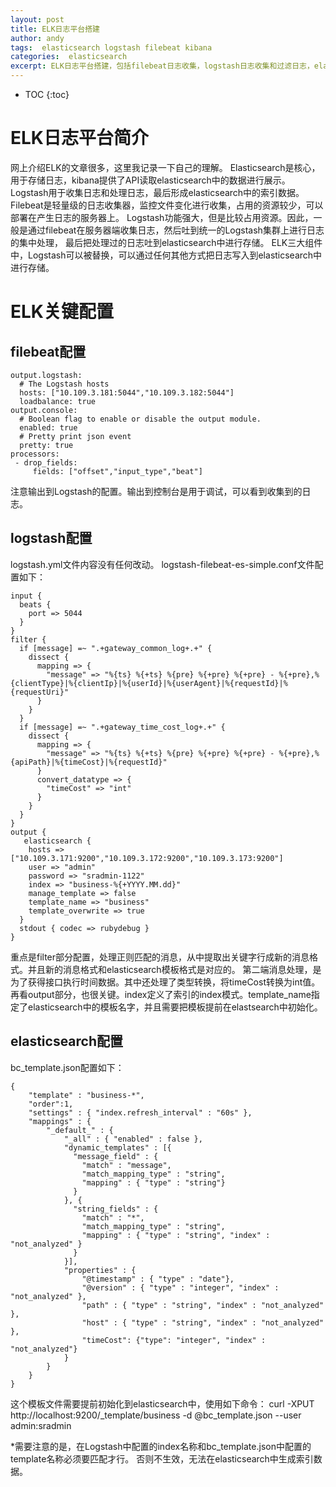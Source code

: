 ```yaml
---
layout: post
title: ELK日志平台搭建
author: andy
tags:  elasticsearch logstash filebeat kibana
categories:  elasticsearch
excerpt: ELK日志平台搭建，包括filebeat日志收集，logstash日志收集和过滤日志，elasticsearch存储，kibana展示
---
```


* TOC
{:toc}

# ELK日志平台简介
网上介绍ELK的文章很多，这里我记录一下自己的理解。
Elasticsearch是核心，用于存储日志，kibana提供了API读取elasticsearch中的数据进行展示。
Logstash用于收集日志和处理日志，最后形成elasticsearch中的索引数据。
Filebeat是轻量级的日志收集器，监控文件变化进行收集，占用的资源较少，可以部署在产生日志的服务器上。
Logstash功能强大，但是比较占用资源。因此，一般是通过filebeat在服务器端收集日志，然后吐到统一的Logstash集群上进行日志的集中处理，
最后把处理过的日志吐到elasticsearch中进行存储。
ELK三大组件中，Logstash可以被替换，可以通过任何其他方式把日志写入到elasticsearch中进行存储。

# ELK关键配置

## filebeat配置
	output.logstash:
	  # The Logstash hosts
	  hosts: ["10.109.3.181:5044","10.109.3.182:5044"]
	  loadbalance: true
	output.console:
	  # Boolean flag to enable or disable the output module.
	  enabled: true
	  # Pretty print json event
	  pretty: true
	processors:
	 - drop_fields:
	     fields: ["offset","input_type","beat"]

注意输出到Logstash的配置。输出到控制台是用于调试，可以看到收集到的日志。

## logstash配置
logstash.yml文件内容没有任何改动。
logstash-filebeat-es-simple.conf文件配置如下：

	input {
	  beats {
	    port => 5044
	  }
	}
	filter {
	  if [message] =~ ".+gateway_common_log+.+" {
	    dissect {
	      mapping => {
	        "message" => "%{ts} %{+ts} %{pre} %{+pre} %{+pre} - %{+pre},%{clientType}|%{clientIp}|%{userId}|%{userAgent}|%{requestId}|%{requestUri}"
	      }
	    }
	  }
	  if [message] =~ ".+gateway_time_cost_log+.+" {
	    dissect {
	      mapping => {
	        "message" => "%{ts} %{+ts} %{pre} %{+pre} %{+pre} - %{+pre},%{apiPath}|%{timeCost}|%{requestId}"
	      }
	      convert_datatype => {
	        "timeCost" => "int"
	      }
	    }
	  }
	}
	output {
	   elasticsearch {
	    hosts => ["10.109.3.171:9200","10.109.3.172:9200","10.109.3.173:9200"]
	    user => "admin"
	    password => "sradmin-1122"
	    index => "business-%{+YYYY.MM.dd}"
	    manage_template => false
	    template_name => "business"
	    template_overwrite => true
	  }
	  stdout { codec => rubydebug }
	}

重点是filter部分配置，处理正则匹配的消息，从中提取出关键字行成新的消息格式。并且新的消息格式和elasticsearch模板格式是对应的。
第二端消息处理，是为了获得接口执行时间数据。其中还处理了类型转换，将timeCost转换为int值。
再看output部分，也很关键。index定义了索引的index模式。template_name指定了elasticsearch中的模板名字，并且需要把模板提前在elastsearch中初始化。

## elasticsearch配置
bc_template.json配置如下：

	{
	    "template" : "business-*",
	    "order":1,
	    "settings" : { "index.refresh_interval" : "60s" },
	    "mappings" : {
	        "_default_" : {
	            "_all" : { "enabled" : false },
	            "dynamic_templates" : [{
	              "message_field" : {
	                "match" : "message",
	                "match_mapping_type" : "string",
	                "mapping" : { "type" : "string"}
	              }
	            }, {
	              "string_fields" : {
	                "match" : "*",
	                "match_mapping_type" : "string",
	                "mapping" : { "type" : "string", "index" : "not_analyzed" }
	              }
	            }],
	            "properties" : {
	                "@timestamp" : { "type" : "date"},
	                "@version" : { "type" : "integer", "index" : "not_analyzed" },
	                "path" : { "type" : "string", "index" : "not_analyzed" },
	                "host" : { "type" : "string", "index" : "not_analyzed" },
	                "timeCost": {"type": "integer", "index" : "not_analyzed"}
	            }
	        }
	    }
	}

这个模板文件需要提前初始化到elasticsearch中，使用如下命令：
	curl -XPUT http://localhost:9200/_template/business -d @bc_template.json --user admin:sradmin

*需要注意的是，在Logstash中配置的index名称和bc_template.json中配置的template名称必须要匹配才行。
否则不生效，无法在elasticsearch中生成索引数据。


